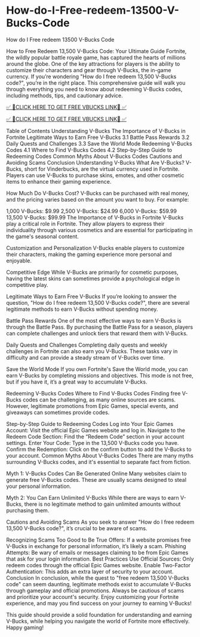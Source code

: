 # How-do-I-Free-redeem-13500-V-Bucks-Code
How do I Free redeem 13500 V-Bucks Code

How to Free Redeem 13,500 V-Bucks Code: Your Ultimate Guide
Fortnite, the wildly popular battle royale game, has captured the hearts of millions around the globe. One of the key attractions for players is the ability to customize their characters and gear through V-Bucks, the in-game currency. If you’re wondering "How do I free redeem 13,500 V-Bucks code?", you’re in the right place. This comprehensive guide will walk you through everything you need to know about redeeming V-Bucks codes, including methods, tips, and cautionary advice.

[✅ 🔴CLICK HERE TO GET FREE VBUCKS LINK🔴 ✅](https://tinyurl.com/4xut3tkv)

[✅ 🔴CLICK HERE TO GET FREE VBUCKS LINK🔴 ✅](https://tinyurl.com/4xut3tkv)

Table of Contents
Understanding V-Bucks
The Importance of V-Bucks in Fortnite
Legitimate Ways to Earn Free V-Bucks
3.1 Battle Pass Rewards
3.2 Daily Quests and Challenges
3.3 Save the World Mode
Redeeming V-Bucks Codes
4.1 Where to Find V-Bucks Codes
4.2 Step-by-Step Guide to Redeeming Codes
Common Myths About V-Bucks Codes
Cautions and Avoiding Scams
Conclusion
Understanding V-Bucks
What Are V-Bucks?
V-Bucks, short for Vinderbucks, are the virtual currency used in Fortnite. Players can use V-Bucks to purchase skins, emotes, and other cosmetic items to enhance their gaming experience.

How Much Do V-Bucks Cost?
V-Bucks can be purchased with real money, and the pricing varies based on the amount you want to buy. For example:

1,000 V-Bucks: $9.99
2,500 V-Bucks: $24.99
6,000 V-Bucks: $59.99
13,500 V-Bucks: $99.99
The Importance of V-Bucks in Fortnite
V-Bucks play a critical role in Fortnite. They allow players to express their individuality through various cosmetics and are essential for participating in the game's seasonal content.

Customization and Personalization
V-Bucks enable players to customize their characters, making the gaming experience more personal and enjoyable.

Competitive Edge
While V-Bucks are primarily for cosmetic purposes, having the latest skins can sometimes provide a psychological edge in competitive play.

Legitimate Ways to Earn Free V-Bucks
If you’re looking to answer the question, "How do I free redeem 13,500 V-Bucks code?", there are several legitimate methods to earn V-Bucks without spending money.

Battle Pass Rewards
One of the most effective ways to earn V-Bucks is through the Battle Pass. By purchasing the Battle Pass for a season, players can complete challenges and unlock tiers that reward them with V-Bucks.

Daily Quests and Challenges
Completing daily quests and weekly challenges in Fortnite can also earn you V-Bucks. These tasks vary in difficulty and can provide a steady stream of V-Bucks over time.

Save the World Mode
If you own Fortnite's Save the World mode, you can earn V-Bucks by completing missions and objectives. This mode is not free, but if you have it, it’s a great way to accumulate V-Bucks.

Redeeming V-Bucks Codes
Where to Find V-Bucks Codes
Finding free V-Bucks codes can be challenging, as many online sources are scams. However, legitimate promotions from Epic Games, special events, and giveaways can sometimes provide codes.

Step-by-Step Guide to Redeeming Codes
Log into Your Epic Games Account: Visit the official Epic Games website and log in.
Navigate to the Redeem Code Section: Find the “Redeem Code” section in your account settings.
Enter Your Code: Type in the 13,500 V-Bucks code you have.
Confirm the Redemption: Click on the confirm button to add the V-Bucks to your account.
Common Myths About V-Bucks Codes
There are many myths surrounding V-Bucks codes, and it's essential to separate fact from fiction.

Myth 1: V-Bucks Codes Can Be Generated Online
Many websites claim to generate free V-Bucks codes. These are usually scams designed to steal your personal information.

Myth 2: You Can Earn Unlimited V-Bucks
While there are ways to earn V-Bucks, there is no legitimate method to gain unlimited amounts without purchasing them.

Cautions and Avoiding Scams
As you seek to answer "How do I free redeem 13,500 V-Bucks code?", it’s crucial to be aware of scams.

Recognizing Scams
Too Good to Be True Offers: If a website promises free V-Bucks in exchange for personal information, it’s likely a scam.
Phishing Attempts: Be wary of emails or messages claiming to be from Epic Games that ask for your login information.
Best Practices
Use Official Sources: Only redeem codes through the official Epic Games website.
Enable Two-Factor Authentication: This adds an extra layer of security to your account.
Conclusion
In conclusion, while the quest to "free redeem 13,500 V-Bucks code" can seem daunting, legitimate methods exist to accumulate V-Bucks through gameplay and official promotions. Always be cautious of scams and prioritize your account's security. Enjoy customizing your Fortnite experience, and may you find success on your journey to earning V-Bucks!

This guide should provide a solid foundation for understanding and earning V-Bucks, while helping you navigate the world of Fortnite more effectively. Happy gaming!
